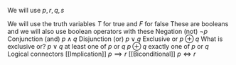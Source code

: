 We will use $p,r,q, s$

We will use the truth variables $T$ for true and $F$ for false
These are booleans and we will also use boolean operators with these
Negation (not)
	$\neg p$
Conjunction (and)
	$p\land q$
Disjunction (or)
	$p\lor q$
Exclusive or
	$p\oplus q$
What is exclusive or?
	$p\lor q$ at least one of $p$ or $q$
	$p\oplus q$ exactly one of $p$ or $q$
Logical connectors
	[[Implication]]
		$p\implies r$
	[[Biconditional]]
		$p\iff r$
